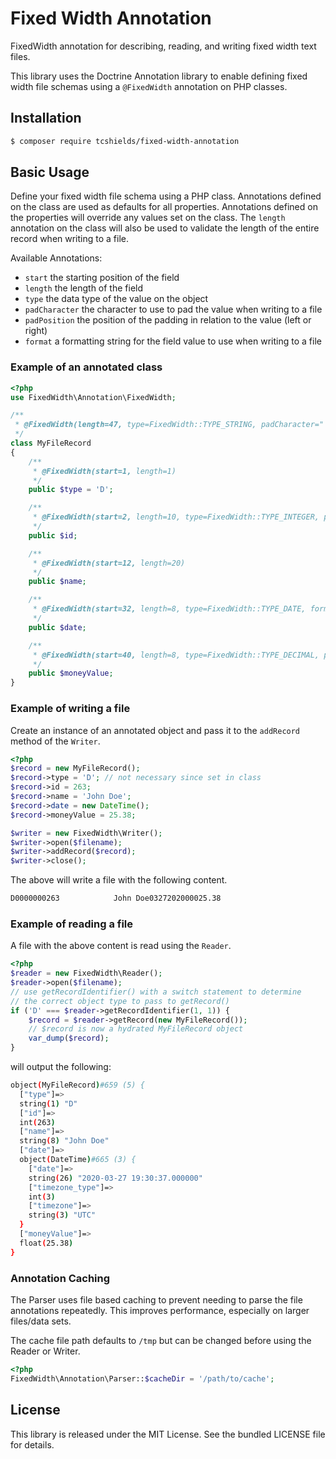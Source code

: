 # Fixed Width Annotation
FixedWidth annotation for describing, reading, and writing fixed width text files.

This library uses the Doctrine Annotation library to enable defining fixed width file schemas using a `@FixedWidth` annotation on PHP classes.

## Installation
```sh
$ composer require tcshields/fixed-width-annotation
```

## Basic Usage
Define your fixed width file schema using a PHP class. Annotations defined on the class are used as defaults for all properties. Annotations defined on the properties will override any values set on the class. The `length` annotation on the class will also be used to validate the length of the entire record when writing to a file.

Available Annotations:
* `start` the starting position of the field
* `length` the length of the field
* `type` the data type of the value on the object
* `padCharacter` the character to use to pad the value when writing to a file
* `padPosition` the position of the padding in relation to the value (left or right)
* `format` a formatting string for the field value to use when writing to a file

### Example of an annotated class

```php
<?php
use FixedWidth\Annotation\FixedWidth;

/**
 * @FixedWidth(length=47, type=FixedWidth::TYPE_STRING, padCharacter=" ", padPosition=STR_PAD_LEFT)
 */
class MyFileRecord
{
    /**
     * @FixedWidth(start=1, length=1)
     */
    public $type = 'D';

    /**
     * @FixedWidth(start=2, length=10, type=FixedWidth::TYPE_INTEGER, padCharacter="0")
     */
    public $id;

    /**
     * @FixedWidth(start=12, length=20)
     */
    public $name;

    /**
     * @FixedWidth(start=32, length=8, type=FixedWidth::TYPE_DATE, format="mdY")
     */
    public $date;

    /**
     * @FixedWidth(start=40, length=8, type=FixedWidth::TYPE_DECIMAL, padCharacter="0", format="%.2f")
     */
    public $moneyValue;
}
```

### Example of writing a file
Create an instance of an annotated object and pass it to the `addRecord` method of the `Writer`.

```php
<?php
$record = new MyFileRecord();
$record->type = 'D'; // not necessary since set in class
$record->id = 263;
$record->name = 'John Doe';
$record->date = new DateTime();
$record->moneyValue = 25.38;

$writer = new FixedWidth\Writer();
$writer->open($filename);
$writer->addRecord($record);
$writer->close();
```

The above will write a file with the following content.
```sh
D0000000263            John Doe0327202000025.38
```

### Example of reading a file
A file with the above content is read using the `Reader`.
```php
<?php
$reader = new FixedWidth\Reader();
$reader->open($filename);
// use getRecordIdentifier() with a switch statement to determine
// the correct object type to pass to getRecord()
if ('D' === $reader->getRecordIdentifier(1, 1)) {
    $record = $reader->getRecord(new MyFileRecord());
    // $record is now a hydrated MyFileRecord object
    var_dump($record);
}
```
will output the following:
```sh
object(MyFileRecord)#659 (5) {
  ["type"]=>
  string(1) "D"
  ["id"]=>
  int(263)
  ["name"]=>
  string(8) "John Doe"
  ["date"]=>
  object(DateTime)#665 (3) {
    ["date"]=>
    string(26) "2020-03-27 19:30:37.000000"
    ["timezone_type"]=>
    int(3)
    ["timezone"]=>
    string(3) "UTC"
  }
  ["moneyValue"]=>
  float(25.38)
}
```
### Annotation Caching
The Parser uses file based caching to prevent needing to parse the file annotations repeatedly. This improves performance, especially on larger files/data sets.

The cache file path defaults to `/tmp` but can be changed before using the Reader or Writer.
```php
<?php
FixedWidth\Annotation\Parser::$cacheDir = '/path/to/cache';
```

## License
This library is released under the MIT License. See the bundled LICENSE file for details.